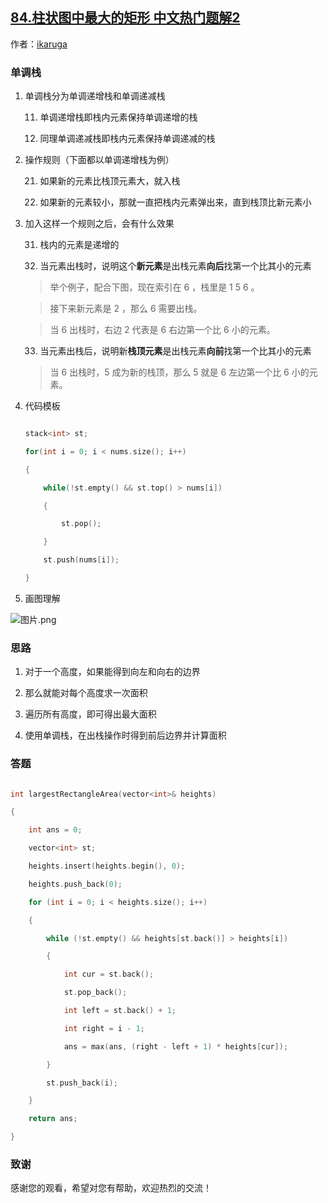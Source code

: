## [84.柱状图中最大的矩形 中文热门题解2](https://leetcode.cn/problems/largest-rectangle-in-histogram/solutions/100000/84-by-ikaruga)

作者：[ikaruga](https://leetcode.cn/u/ikaruga)
### 单调栈
1. 单调栈分为单调递增栈和单调递减栈
    11. 单调递增栈即栈内元素保持单调递增的栈
    12. 同理单调递减栈即栈内元素保持单调递减的栈

2. 操作规则（下面都以单调递增栈为例）
    21. 如果新的元素比栈顶元素大，就入栈
    22. 如果新的元素较小，那就一直把栈内元素弹出来，直到栈顶比新元素小

3. 加入这样一个规则之后，会有什么效果
    31. 栈内的元素是递增的
    32. 当元素出栈时，说明这个**新元素**是出栈元素**向后**找第一个比其小的元素
    > 举个例子，配合下图，现在索引在 6 ，栈里是 1 5 6 。
    > 接下来新元素是 2 ，那么 6 需要出栈。
    > 当 6 出栈时，右边 2 代表是 6 右边第一个比 6 小的元素。 
    33. 当元素出栈后，说明新**栈顶元素**是出栈元素**向前**找第一个比其小的元素
    > 当 6 出栈时，5 成为新的栈顶，那么 5 就是 6 左边第一个比 6 小的元素。

4. 代码模板
	```C++ []
	stack<int> st;
	for(int i = 0; i < nums.size(); i++)
	{
		while(!st.empty() && st.top() > nums[i])
		{
			st.pop();
		}
		st.push(nums[i]);
	}
	```

5. 画图理解										
![图片.png](https://pic.leetcode-cn.com/7e876ae756613053b3432cebc9274e9dbdaafd2e6b8492d37fc34ee98f7655ea-%E5%9B%BE%E7%89%87.png)


### 思路
1. 对于一个高度，如果能得到向左和向右的边界
2. 那么就能对每个高度求一次面积
3. 遍历所有高度，即可得出最大面积
4. 使用单调栈，在出栈操作时得到前后边界并计算面积

### 答题
```C++ []
int largestRectangleArea(vector<int>& heights)
{
    int ans = 0;
    vector<int> st;
    heights.insert(heights.begin(), 0);
    heights.push_back(0);
    for (int i = 0; i < heights.size(); i++)
    {
        while (!st.empty() && heights[st.back()] > heights[i])
        {
            int cur = st.back();
            st.pop_back();
            int left = st.back() + 1;
            int right = i - 1;
            ans = max(ans, (right - left + 1) * heights[cur]);
        }
        st.push_back(i);
    }
    return ans;
}
```



### 致谢

感谢您的观看，希望对您有帮助，欢迎热烈的交流！  



